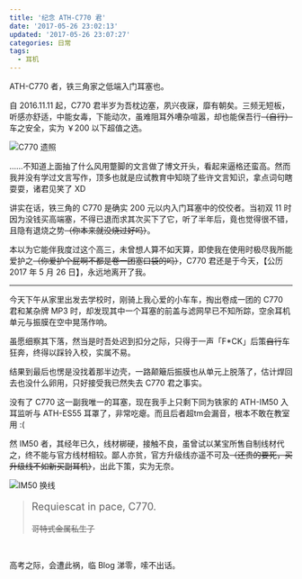 ```yaml
---
title: '纪念 ATH-C770 君'
date: '2017-05-26 23:02:13'
updated: '2017-05-26 23:07:27'
categories: 日常
tags:
  - 耳机
---
```


ATH-C770 者，铁三角家之低端入门耳塞也。

自 2016.11.11 起，C770 君半岁为吾枕边塞，夙兴夜寐，靡有朝矣。三频无短板，听感亦舒适，中能女毒，下能动次，虽难阻耳外嘈杂喧嚣，却也能保吾行~~（自行）~~车之安全，实为 ￥200 以下超值之选。

![C770 遗照](https://img.blessing.studio/images/2017/05/26/IMG_20170526_2131012.jpg)

……不知道上面抽了什么风用蹩脚的文言做了博文开头，看起来逼格还蛮高。然而我并没有学过文言写作，顶多也就是应试教育中知晓了些许文言知识，拿点词句瞎耍耍，诸君见笑了 XD

<!--more-->

讲实在话，铁三角的 C770 是确实 200 元以内入门耳塞中的佼佼者。当初双 11 时因为没钱买高端塞，不得已退而求其次买下了它，听了半年后，竟也觉得很不错，且隐有退烧之势~~（你本来就没烧过好吗）~~。

本以为它能伴我度过这个高三，未曾想人算不如天算，即使我在使用时极尽我所能爱护之~~（你爱护个屁啊不都是卷一团塞口袋的吗）~~，C770 君还是于今天，【公历 2017 年 5 月 26 日】，永远地离开了我。

--------

今天下午从家里出发去学校时，刚骑上我心爱的小车车，掏出卷成一团的 C770 君和某杂牌 MP3 时，却发现其中一个耳塞的前盖与滤网早已不知所踪，空余耳机单元与振膜在空中晃荡作响。

虽愿细察其下落，然当是时吾处迟到扣分之际，只得于一声「F*CK」后策~~自行~~车狂奔，终得以踩铃入校，实属不易。

结果到最后也愣是没找着那半边壳，一路颠簸后振膜也从单元上脱落了，估计焊回去也没什么卵用，只好接受我已然失去 C770 君之事实。

没有了 C770 这一副我唯一的耳塞，现在我手上只剩下同为铁家的 ATH-IM50 入耳监听与 ATH-ES55 耳罩了，非常吃瘪。而且后者超tm会漏音，根本不敢在教室用 :(

然 IM50 者，其经年已久，线材梆硬，接触不良，虽曾试以某宝所售自制线材代之，终不能与官方线材相较。鄙人亦贫，官方升级线亦遥不可及~~（还贵的要死，买升级线不如新买副耳机）~~，出此下策，实为无奈。

![IM50 换线](https://img.blessing.studio/images/2017/05/26/IMG_20170526_2240441.jpg)

<blockquote>
  <p style="font-size: large;">Requiescat in pace, C770.</p>
  <p><del>哥特式金属私生子</del></p>
</blockquote>

<br>

高考之际，会遭此祸，临 Blog 涕零，嗦不出话。






